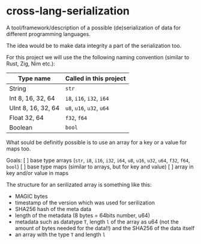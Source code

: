 # cross-lang-serialization
A tool/framework/description of a possible (de)serialization of data for different programming languages.

The idea would be to make data integrity a part of the serialization too.

For this project we will use the the following naming convention (similar to Rust, Zig, Nim etc.):

|Type name|Called in this project|
|-|-|
|String|`str`|
|Int 8, 16, 32, 64|`i8`, `i16`, `i32`, `i64`|
|UInt 8, 16, 32, 64|`u8`, `u16`, `u32`, `u64`|
|Float 32, 64|`f32`, `f64`|
|Boolean|`bool`|

What sould be definitly possible is to use an array for a key or a value for maps too.

Goals:
[ ] base type arrays (`str`, `i8`, `i16`, `i32`, `i64`, `u8`, `u16`, `u32`, `u64`, `f32`, `f64`, `bool`)
[ ] base type maps (similar to arrays, but for key and value)
[ ] array in key and/or value in maps

The structure for an serilizated array is something like this:
- MAGIC bytes
- timestamp of the version which was used for serilization
- SHA256 hash of the meta data
- length of the metadata (8 bytes = 64bits number, u64)
- metadata such as datatype `T`, length `l` of the array as u64 (not the amount of bytes needed for the data!!) and the SHA256 of the data itself
- an array with the type `T` and length `l`
